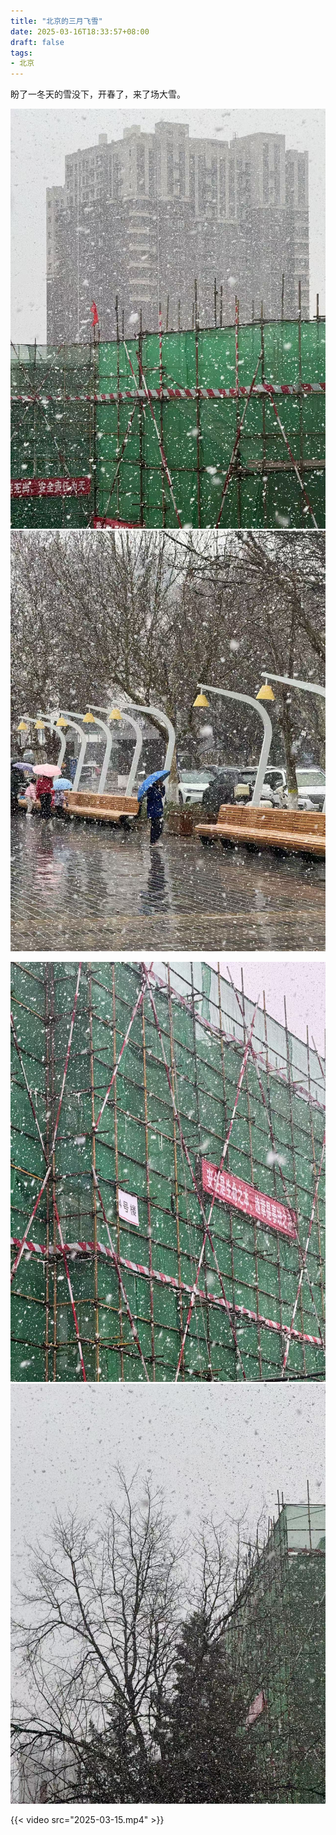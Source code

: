 ```yaml
---
title: "北京的三月飞雪"
date: 2025-03-16T18:33:57+08:00
draft: false
tags:
- 北京
---
```


盼了一冬天的雪没下，开春了，来了场大雪。

![](WechatIMG152.jpg)
![](WechatIMG153.jpg)

![](WechatIMG154.jpg)
![](WechatIMG155.jpg)

{{< video src="2025-03-15.mp4" >}}